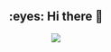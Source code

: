 <h2 align="center">:eyes: Hi there 👋</h2>

<p align="center">
  <a href="https://skillicons.dev">
    <img src="https://skillicons.dev/icons?i=py,cpp,fortran,emacs,vscode,docker,git,linux" />
  </a>
</p>

<p align="center">
    <img alt="" src="https://github-readme-stats.vercel.app/api?username=DFreireF&theme=tokyonight&show_icons=true">
</p>
<!--
**DFreireF/DFreireF** is a ✨ _special_ ✨ repository because its `README.md` (this file) appears on your GitHub profile.

Here are some ideas to get you started:

- 🔭 I’m currently working on ...
- 🌱 I’m currently learning ...
- 👯 I’m looking to collaborate on ...
- 🤔 I’m looking for help with ...
- 💬 Ask me about ...
- 📫 How to reach me: ...
- 😄 Pronouns: ...
- ⚡ Fun fact: ...
-->
